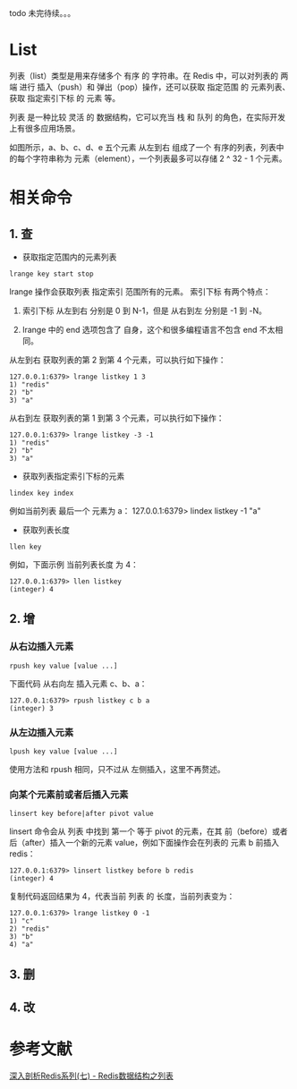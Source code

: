 

todo 未完待续。。。

# List
列表（list）类型是用来存储多个 有序 的 字符串。在 Redis 中，可以对列表的 两端 进行 插入（push）和 弹出（pop）操作，还可以获取 指定范围 的 元素列表、获取 指定索引下标 的 元素 等。

列表 是一种比较 灵活 的 数据结构，它可以充当 栈 和 队列 的角色，在实际开发上有很多应用场景。

如图所示，a、b、c、d、e 五个元素 从左到右 组成了一个 有序的列表，列表中的每个字符串称为 元素（element），一个列表最多可以存储 2 ^ 32 - 1 个元素。

# 相关命令


## 1. 查

* 获取指定范围内的元素列表

```
lrange key start stop
```



lrange 操作会获取列表 指定索引 范围所有的元素。
索引下标 有两个特点：


1. 索引下标 从左到右 分别是 0 到 N-1，但是 从右到左 分别是 -1 到 -N。

2. lrange 中的 end 选项包含了 自身，这个和很多编程语言不包含 end 不太相同。


从左到右 获取列表的第 2 到第 4 个元素，可以执行如下操作：

```
127.0.0.1:6379> lrange listkey 1 3
1) "redis"
2) "b"
3) "a"
```

从右到左 获取列表的第 1 到第 3 个元素，可以执行如下操作：

```
127.0.0.1:6379> lrange listkey -3 -1
1) "redis"
2) "b"
3) "a"
```

* 获取列表指定索引下标的元素

```
lindex key index
```

例如当前列表 最后一个 元素为 a：
127.0.0.1:6379> lindex listkey -1
"a"
* 获取列表长度

```
llen key
```

例如，下面示例 当前列表长度 为 4：

```
127.0.0.1:6379> llen listkey
(integer) 4
```



## 2. 增
### 从右边插入元素


```
rpush key value [value ...]
```


下面代码 从右向左 插入元素 c、b、a：

```
127.0.0.1:6379> rpush listkey c b a
(integer) 3
```

### 从左边插入元素


```
lpush key value [value ...]
```


使用方法和 rpush 相同，只不过从 左侧插入，这里不再赘述。

### 向某个元素前或者后插入元素

```
linsert key before|after pivot value
```



linsert 命令会从 列表 中找到 第一个 等于 pivot 的元素，在其 前（before）或者 后（after）插入一个新的元素 value，例如下面操作会在列表的 元素 b 前插入 redis：

```
127.0.0.1:6379> linsert listkey before b redis
(integer) 4
```


复制代码返回结果为 4，代表当前 列表 的 长度，当前列表变为：

```
127.0.0.1:6379> lrange listkey 0 -1
1) "c"
2) "redis"
3) "b"
4) "a"
```



## 3. 删

## 4. 改



# 参考文献
[深入剖析Redis系列(七) - Redis数据结构之列表](https://juejin.im/post/5bcb3b066fb9a05d1c14c712)